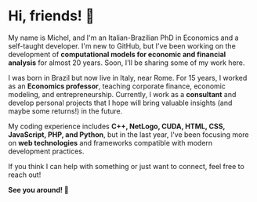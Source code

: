 # Hi, friends! 👋

My name is Michel, and I'm an Italian-Brazilian PhD in Economics and a self-taught developer.
I'm new to GitHub, but I've been working on the development of **computational models for economic and financial analysis** for almost 20 years. Soon, I'll be sharing some of my work here.

I was born in Brazil but now live in Italy, near Rome. For 15 years, I worked as an **Economics professor**, teaching corporate finance, economic modeling, and entrepreneurship. Currently, I work as a **consultant** and develop personal projects that I hope will bring valuable insights (and maybe some returns!) in the future.

My coding experience includes **C++, NetLogo, CUDA, HTML, CSS, JavaScript, PHP, and Python**, but in the last year, I've been focusing more on **web technologies** and frameworks compatible with modern development practices.

If you think I can help with something or just want to connect, feel free to reach out!

**See you around! 🚀**
